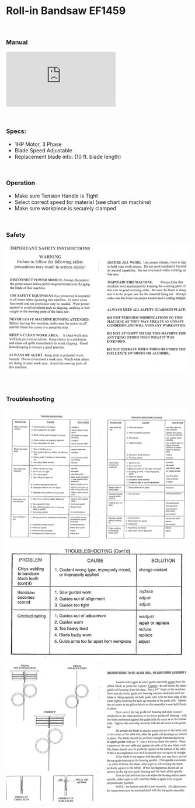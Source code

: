 # Roll-in Bandsaw EF1459



&nbsp;
&nbsp;
### Manual

![Roll-in EF1459 Bandsaw Manual](https://github.com/drewhamiltonasdf/machine-shop-2020/blob/main/_equipment-docs/_roll-in-EF1459/_manuals-info-etc/2013-EF1459-Manual.pdf?raw=true)  

&nbsp;
&nbsp;

### Specs:

  - 1HP Motor, 3 Phase
  - Blade Speed Adjustable
  - Replacement blade info: (10 ft. blade length)

&nbsp;
&nbsp;
  
### Operation

  - Make sure Tension Handle is Tight
  - Select correct speed for material (see chart on machine)
  - Make sure workpiece is securely clamped

&nbsp;
&nbsp;

### Safety

![Roll-in EF1459 Bandsaw Manual](https://github.com/drewhamiltonasdf/machine-shop-2020/blob/main/_equipment-docs/_roll-in-EF1459/images/safety.JPG?raw=true)  

&nbsp;
&nbsp;

### Troubleshooting

![Roll-in EF1459 Bandsaw Manual](https://github.com/drewhamiltonasdf/machine-shop-2020/blob/main/_equipment-docs/_roll-in-EF1459/images/troubleshooting-01.JPG?raw=true)  
![Roll-in EF1459 Bandsaw Manual](https://github.com/drewhamiltonasdf/machine-shop-2020/blob/main/_equipment-docs/_roll-in-EF1459/images/troubleshooting-02.JPG?raw=true)  
![Roll-in EF1459 Bandsaw Manual](https://github.com/drewhamiltonasdf/machine-shop-2020/blob/main/_equipment-docs/_roll-in-EF1459/images/blade-guide-alignment.JPG?raw=true)  

&nbsp;
&nbsp;
